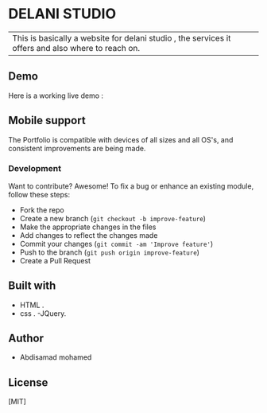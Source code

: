 # DELANI STUDIO
<table>
<tr>
<td>
  This is basically a website for delani studio , the services it offers  and also where to reach on.
</td>
</tr>
</table>

## Demo
Here is a working live demo : 
## Mobile support
The Portfolio is compatible with devices of all sizes and all OS's, and consistent improvements are being made.
### Development
Want to contribute? Awesome!
To fix a bug or enhance an existing module, follow these steps:
- Fork the repo
- Create a new branch (`git checkout -b improve-feature`)
- Make the appropriate changes in the files
- Add changes to reflect the changes made
- Commit your changes (`git commit -am 'Improve feature'`)
- Push to the branch (`git push origin improve-feature`)
- Create a Pull Request
## Built with
-  HTML .
-  css .
-JQuery.
## Author
- Abdisamad mohamed
## License
[MIT]